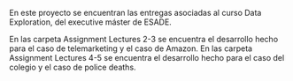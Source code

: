 En este proyecto se encuentran las entregas asociadas al curso Data Exploration, del executive máster de ESADE.

En las carpeta Assignment Lectures 2-3 se encuentra el desarrollo hecho para el caso de telemarketing y el caso de Amazon.
En las carpeta Assignment Lectures 4-5 se encuentra el desarrollo hecho para el caso del colegio y el caso de police deaths.